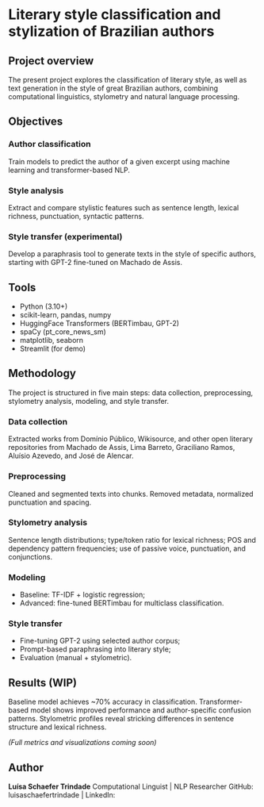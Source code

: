 # Literary style classification and stylization of Brazilian authors
## Project overview
The present project explores the classification of literary style, as well as text generation in the style of great Brazilian authors, combining computational linguistics, stylometry and natural language processing.

## Objectives
### Author classification
Train models to predict the author of a given excerpt using machine learning and transformer-based NLP.

### Style analysis
Extract and compare stylistic features such as sentence length, lexical richness, punctuation, syntactic patterns.

### Style transfer (experimental)
Develop a paraphrasis tool to generate texts in the style of specific authors, starting with GPT-2 fine-tuned on Machado de Assis.

## Tools
- Python (3.10+)
- scikit-learn, pandas, numpy
- HuggingFace Transformers (BERTimbau, GPT-2)
- spaCy (pt_core_news_sm)
- matplotlib, seaborn
- Streamlit (for demo)

## Methodology
The project is structured in five main steps: data collection, preprocessing, stylometry analysis, modeling, and style transfer.

### Data collection
Extracted works from Domínio Público, Wikisource, and other open literary repositories from Machado de Assis, Lima Barreto, Graciliano Ramos, Aluísio Azevedo, and José de Alencar. 

### Preprocessing
Cleaned and segmented texts into chunks. Removed metadata, normalized punctuation and spacing.

### Stylometry analysis
Sentence length distributions; type/token ratio for lexical richness; POS and dependency pattern frequencies; use of passive voice, punctuation, and conjunctions.

### Modeling
- Baseline: TF-IDF + logistic regression;
- Advanced: fine-tuned BERTimbau for multiclass classification.

### Style transfer
- Fine-tuning GPT-2 using selected author corpus;
- Prompt-based paraphrasing into literary style;
- Evaluation (manual + stylometric).

## Results (WIP)
Baseline model achieves ~70% accuracy in classification.
Transformer-based model shows improved performance and author-specific confusion patterns.
Stylometric profiles reveal stricking differences in sentence structure and lexical richness.

_(Full metrics and visualizations coming soon)_

## Author
**Luísa Schaefer Trindade**
Computational Linguist | NLP Researcher
GitHub: luisaschaefertrindade | LinkedIn: 
